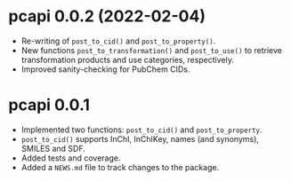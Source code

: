 # pcapi 0.0.2 (2022-02-04)

* Re-writing of `post_to_cid()` and `post_to_property()`.
* New functions `post_to_transformation()` and `post_to_use()` to retrieve 
  transformation products and use categories, respectively. 
* Improved sanity-checking for PubChem CIDs. 

# pcapi 0.0.1

* Implemented two functions: `post_to_cid()` and `post_to_property`.
* `post_to_cid()` supports InChI, InChIKey, names (and synonyms), SMILES and 
  SDF. 
* Added tests and coverage.
* Added a `NEWS.md` file to track changes to the package.
